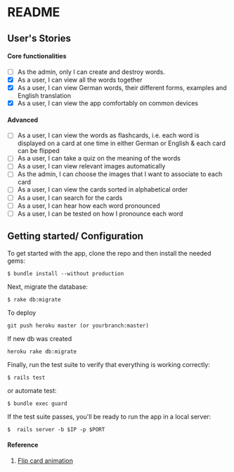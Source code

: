 # README

## User's Stories

#### Core functionalities
- [ ] As the admin, only I can create and destroy words.
- [x] As a user, I can view all the words together
- [x] As a user, I can view German words, their different forms, examples and English translation
- [x] As a user, I can view the app comfortably on common devices

#### Advanced
- [ ] As a user, I can view the words as flashcards, i.e. each word is displayed on a card 
at one time in either German or English & each card can be flipped
- [ ] As a user, I can take a quiz on the meaning of the words
- [ ] As a user, I can view relevant images automatically
- [ ] As the admin, I can choose the images that I want to associate to each card
- [ ] As a user, I can view the cards sorted in alphabetical order
- [ ] As a user, I can search for the cards
- [ ] As a user, I can hear how each word pronounced
- [ ] As a user, I can be tested on how I pronounce each word

## Getting started/ Configuration

To get started with the app, clone the repo and then install the needed gems:

```
$ bundle install --without production
```

Next, migrate the database:

```
$ rake db:migrate
```
To deploy
```
git push heroku master (or yourbranch:master)
```
If new db was created
```
heroku rake db:migrate
```

Finally, run the test suite to verify that everything is working correctly:

```
$ rails test
```
or automate test:
```
$ bundle exec guard
```

If the test suite passes, you'll be ready to run the app in a local server:

```
$  rails server -b $IP -p $PORT
```

#### Reference
1. [Flip card animation](https://davidwalsh.name/css-flip)